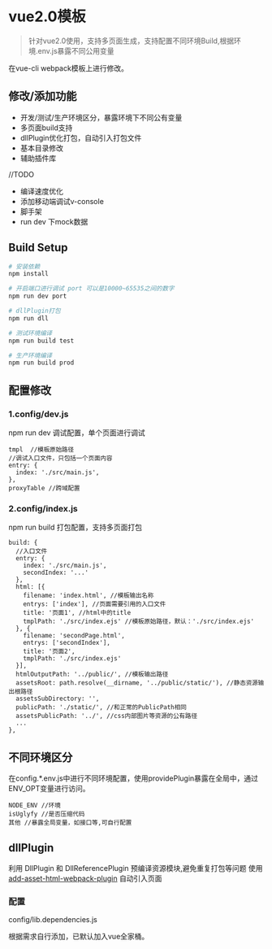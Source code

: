 # vue2.0模板

> 针对vue2.0使用，支持多页面生成，支持配置不同环境Build,根据环境.env.js暴露不同公用变量

在vue-cli webpack模板上进行修改。

## 修改/添加功能
- 开发/测试/生产环境区分，暴露环境下不同公有变量
- 多页面build支持
- dllPlugin优化打包，自动引入打包文件
- 基本目录修改
- 辅助插件库

//TODO
- 编译速度优化
- 添加移动端调试v-console
- 脚手架
- run dev 下mock数据

## Build Setup

``` bash
# 安装依赖
npm install

# 开启端口进行调试 port 可以是10000~65535之间的数字
npm run dev port

# dllPlugin打包
npm run dll

# 测试环境编译
npm run build test

# 生产环境编译
npm run build prod
```

## 配置修改
### 1.config/dev.js  
npm run dev 调试配置，单个页面进行调试

```
tmpl  //模板原始路径
//调试入口文件，只包括一个页面内容
entry: {
  index: './src/main.js',
},
proxyTable //跨域配置

```

### 2.config/index.js
npm run build 打包配置，支持多页面打包

```
build: {
  //入口文件
  entry: {
    index: './src/main.js',
    secondIndex: '...'
  },
  html: [{
    filename: 'index.html', //模板输出名称
    entrys: ['index'], //页面需要引用的入口文件
    title: '页面1', //html中的title 
    tmplPath: './src/index.ejs' //模板原始路径，默认：'./src/index.ejs'
  }, {
    filename: 'secondPage.html',
    entrys: ['secondIndex'], 
    title: '页面2',
    tmplPath: './src/index.ejs'
  }],
  htmlOutputPath: '../public/', //模板输出路径
  assetsRoot: path.resolve(__dirname, '../public/static/'), //静态资源输出根路径
  assetsSubDirectory: '',
  publicPath: './static/', //和正常的PublicPath相同
  assetsPublicPath: '../', //css内部图片等资源的公有路径
  ...
},
```

## 不同环境区分
在config.*.env.js中进行不同环境配置，使用providePlugin暴露在全局中，通过ENV_OPT变量进行访问。

```
NODE_ENV //环境
isUglyfy //是否压缩代码
其他 //暴露全局变量，如接口等,可自行配置
```

## dllPlugin
利用 DllPlugin 和 DllReferencePlugin 预编译资源模块,避免重复打包等问题
使用 [add-asset-html-webpack-plugin](https://github.com/SimenB/add-asset-html-webpack-plugin) 自动引入页面

### 配置
config/lib.dependencies.js

根据需求自行添加，已默认加入vue全家桶。



